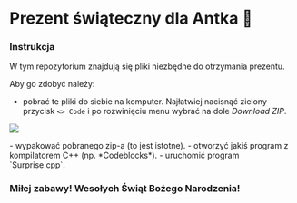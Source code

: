# Prezent świąteczny dla Antka :santa:

### Instrukcja
W tym repozytorium znajdują się pliki niezbędne do otrzymania prezentu.

Aby go zdobyć należy:
- pobrać te pliki do siebie na komputer. Najłatwiej nacisnąć zielony przycisk `<> Code` i po rozwinięciu menu wybrać na dole *Download ZIP*.
<p>
    <img src="~screenshots/zip_demo.png">
</p>
- wypakować pobranego zip-a (to jest istotne).
- otworzyć jakiś program z kompilatorem C++ (np. *Codeblocks*).
- uruchomić program `Surprise.cpp`.

### Miłej zabawy! Wesołych Świąt Bożego Narodzenia!

